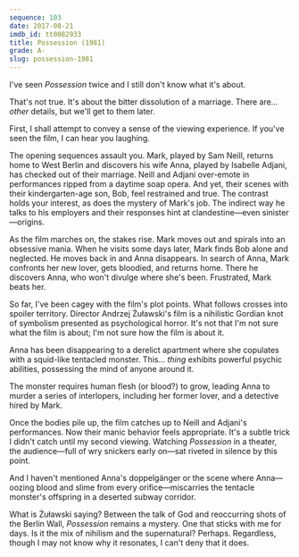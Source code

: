 ```yaml
---
sequence: 103
date: 2017-08-21
imdb_id: tt0082933
title: Possession (1981)
grade: A-
slug: possession-1981
---
```


I've seen _Possession_ twice and I still don't know what it's about.

That's not true. It's about the bitter dissolution of a marriage. There are… _other_ details, but we'll get to them later.

First, I shall attempt to convey a sense of the viewing experience. If you've seen the film, I can hear you laughing.

The opening sequences assault you. Mark, played by Sam Neill, returns home to West Berlin and discovers his wife Anna, played by Isabelle Adjani, has checked out of their marriage. Neill and Adjani over-emote in performances ripped from a daytime soap opera. And yet, their scenes with their kindergarten-age son, Bob, feel restrained and true. The contrast holds your interest, as does the mystery of Mark's job. The indirect way he talks to his employers and their responses hint at clandestine—even sinister—origins.

As the film marches on, the stakes rise. Mark moves out and spirals into an obsessive mania. When he visits some days later, Mark finds Bob alone and neglected. He moves back in and Anna disappears. In search of Anna, Mark confronts her new lover, gets bloodied, and returns home. There he discovers Anna, who won't divulge where she's been. Frustrated, Mark beats her.

So far, I've been cagey with the film's plot points. What follows crosses into spoiler territory. Director Andrzej Żuławski's film is a nihilistic Gordian knot of symbolism presented as psychological horror. It's not that I'm not sure what the film is about; I'm not sure how the film is about it.

Anna has been disappearing to a derelict apartment where she copulates with a squid-like tentacled monster. This… _thing_ exhibits powerful psychic abilities, possessing the mind of anyone around it.

The monster requires human flesh (or blood?) to grow, leading Anna to murder a series of interlopers, including her former lover, and a detective hired by Mark.

Once the bodies pile up, the film catches up to Neill and Adjani's performances. Now their manic behavior feels appropriate. It's a subtle trick I didn't catch until my second viewing. Watching _Possession_ in a theater, the audience—full of wry snickers early on—sat riveted in silence by this point.

And I haven't mentioned Anna's doppelgänger or the scene where Anna—oozing blood and slime from every orifice—miscarries the tentacle monster's offspring in a deserted subway corridor.

What is Żuławski saying? Between the talk of God and reoccurring shots of the Berlin Wall, _Possession_ remains a mystery. One that sticks with me for days. Is it the mix of nihilism and the supernatural? Perhaps. Regardless, though I may not know why it resonates, I can't deny that it does.